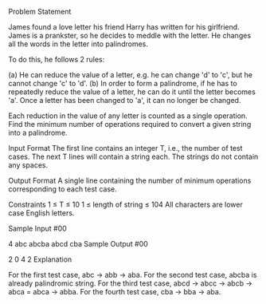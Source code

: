 Problem Statement

James found a love letter his friend Harry has written for his girlfriend. James is a prankster, so he decides to meddle with the letter. He changes all the words in the letter into palindromes.

To do this, he follows 2 rules:

(a) He can reduce the value of a letter, e.g. he can change 'd' to 'c', but he cannot change 'c' to 'd'. 
(b) In order to form a palindrome, if he has to repeatedly reduce the value of a letter, he can do it until the letter becomes 'a'. Once a letter has been changed to 'a', it can no longer be changed.

Each reduction in the value of any letter is counted as a single operation. Find the minimum number of operations required to convert a given string into a palindrome. 


Input Format 
The first line contains an integer T, i.e., the number of test cases. 
The next T lines will contain a string each. The strings do not contain any spaces.

Output Format 
A single line containing the number of minimum operations corresponding to each test case.

Constraints 
1 ≤ T ≤ 10
1 ≤ length of string ≤ 104 
All characters are lower case English letters.

Sample Input #00

4
abc
abcba
abcd
cba
Sample Output #00

2
0
4
2
Explanation

For the first test case, abc -> abb -> aba.
For the second test case, abcba is already palindromic string.
For the third test case, abcd -> abcc -> abcb -> abca = abca -> abba.
For the fourth test case, cba -> bba -> aba.